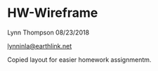 # HW-Wireframe

Lynn Thompson
08/23/2018

lynninla@earthlink.net

Copied layout for easier homework assignmentm.


